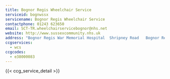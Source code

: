 ```yaml
---
title: Bognor Regis Wheelchair Service
serviceid: bognwssx
servicename: Bognor Regis Wheelchair Service
contactphone: 01243 623650
email: SCT-TR.wheelchairservicebognor@nhs.net
website: http://www.sussexcommunity.nhs.uk
address: "Bognor Regis War Memorial Hospital  Shripney Road   Bognor Regis  West Sussex  PO22 9PP"
ccgservices:
  - wcs
ccgcodes:
  - e38000083
---
```


{{< ccg_service_detail >}}

